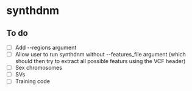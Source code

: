 # synthdnm
## To do
- [ ] Add --regions argument
- [ ] Allow user to run synthdnm without --features_file argument (which should then try to extract all possible featurs using the VCF header)
- [ ] Sex chromosomes
- [ ] SVs
- [ ] Training code
